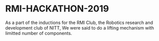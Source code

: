 # RMI-HACKATHON-2019

As a part of the inductions for the RMI Club, the Robotics research and development club of NITT, We were said to do a lifting mechanism with limitted number of components.
